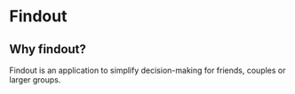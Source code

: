 # Findout

## Why findout?

Findout is an application to simplify decision-making for friends, couples or larger groups.

